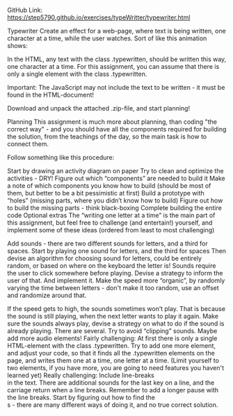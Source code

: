 GitHub Link: https://step5790.github.io/exercises/typeWritter/typewriter.html

Typewriter
Create an effect for a web-page, where text is being written, one character at a time, while the user watches. Sort of like this animation shows:

In the HTML, any text with the class .typewritten, should be written this way, one character at a time. For this assignment, you can assume that there is only a single element with the class .typewritten.

Important: The JavaScript may not include the text to be written - it must be found in the HTML-document!

Download and unpack the attached .zip-file, and start planning!

Planning
This assignment is much more about planning, than coding "the correct way" - and you should have all the components required for building the solution, from the teachings of the day, so the main task is how to connect them.

Follow something like this procedure:

Start by drawing an activity diagram on paper
Try to clean and optimize the activities - DRY!
Figure out which “components” are needed to build it
Make a note of which components you know how to build (should be most of them, but better to be a bit pessimistic at first)
Build a prototype with “holes” (missing parts, where you didn’t know how to build)
Figure out how to build the missing parts - think black-boxing
Complete building the entire code
Optional extras
The “writing one letter at a time” is the main part of this assignment, but feel free to challenge (and entertain!) yourself, and implement some of these ideas (ordered from least to most challenging)

Add sounds - there are two different sounds for letters, and a third for spaces.
Start by playing one sound for letters, and the third for spaces
Then devise an algorithm for choosing sound for letters, could be entirely random, or based on where on the keyboard the letter is!
Sounds require the user to click somewhere before playing. Devise a strategy to inform the user of that. And implement it.
Make the speed more “organic”, by randomly varying the time between letters - don't make it too random, use an offset and randomize around that.

If the speed gets to high, the sounds sometimes won’t play. That is because the sound is still playing, when the next letter wants to play it again.
Make sure the sounds always play, devise a strategy on what to do if the sound is already playing. There are several. Try to avoid “clipping” sounds. Maybe add more audio elements!
Fairly challenging:
At first there is only a single HTML-element with the class .typewritten. Try to add one more element, and adjust your code, so that it finds all the .typewritten elements on the page, and writes them one at a time, one letter at a time. (Limit yourself to two elements, if you have more, you are going to need features you haven't learned yet)
Really challenging:
Include line-breaks <br> in the text.
There are additional sounds for the last key on a line, and the carriage return when a line breaks.
Remember to add a longer pause with the line breaks.
Start by figuring out how to find the <br>s - there are many different ways of doing it, and no true correct solution.
